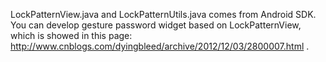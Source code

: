 LockPatternView.java and LockPatternUtils.java comes from Android SDK. You can develop gesture password widget based on LockPatternView, which is showed in this page: http://www.cnblogs.com/dyingbleed/archive/2012/12/03/2800007.html . 